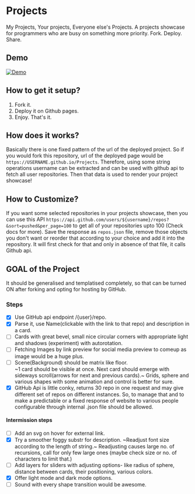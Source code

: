# Projects
My Projects, Your projects, Everyone else's Projects. A projects showcase for programmers who are busy on something more priority. Fork. Deploy. Share.

## Demo
<!-- https://user-images.githubusercontent.com/71893015/209192137-4ef87d01-4e51-4e4d-bd0c-389588a08b73.mp4   -->

[![Demo](https://i9.ytimg.com/vi/DcRUrq8FwfA/sddefault.jpg?sqp=CJyvkp0G-oaymwEmCIAFEOAD8quKqQMa8AEB-AHSBoAC4AOKAgwIABABGFUgRShyMA8=&rs=AOn4CLDd1nxdaDd4CMQIiqJFKXxJeKr7ig)](https://youtu.be/DcRUrq8FwfA)

## How to get it setup?
1. Fork it.
2. Deploy it on Github pages.
3. Enjoy. That's it.

## How does it works?
Basically there is one fixed pattern of the url of the deployed project. So if you would fork this repository, url of the deployed page would be `https://USERNAME.github.io/Projects`. Therefore, using some string operations username can be extracted and can be used with github api to fetch all user repositories. Then that data is used to render your project showcase!

## How to Customize?
If you want some selected repositories in your projects showcase, then you can use this API `https://api.github.com/users/${username}/repos?&sort=pushed&per_page=100` to get all of your repositories upto 100 (Check docs for more). Save the response as `repos.json` file, remove those objects you don't want or reorder that according to your choice and add it into the repository. It will first check for that and only in absence of that file, it calls Github api.

## GOAL of the Project
It should be generalised and templatised completely, so that can be turned ON after forking and opting for hosting by GitHub. 
 
### Steps
- [x] Use GitHub api endpoint /{user}/repo.
- [x] Parse it, use Name(clickable with the link to that repo) and description in a card.
- [ ] Cards with great bevel, small nice circular corners with appropriate light and shadows (experiment) with autorotation.
 - [ ] Fetching Images by link preview for social media preview to comeup as image would be a huge plus.
- [ ] Scene(Background) should be matrix like floor.  
 ~1 card should be visible at once. Next card should emerge with sideways scroll(arrows for next and previous cards).~ Grids, sphere and various shapes with some animation and control is better for sure.
- [x] GitHub Api is little conky, returns 30 repo in one request and may give different set of repos on different instances. So, to manage that and to make a predictable or a fixed response of website to various people configurable through internal .json file should be allowed.

#### Intermission steps
- [ ] Add an svg on hover for external link.
- [x] Try a smoother foggy substr for description.
~Readjust font size according to the length of string.~ Readjusting causes large no. of recursions, call for only few large ones (maybe check size or no. of characters to limit that.)
- [ ] Add layers for sliders with adjusting options- like radius of sphere, distance between cards, their positioning, various colors.
- [x] Offer light mode and dark mode options.
- [ ] Sound with every shape transition would be awesome.
